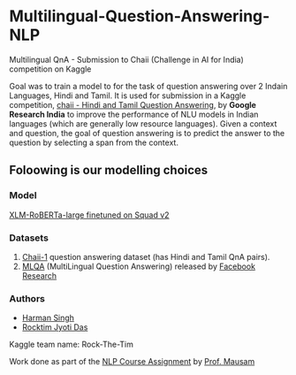 # Multilingual-Question-Answering-NLP
Multilingual QnA - Submission to Chaii (Challenge in AI for India) competition on Kaggle

Goal was to train a model to for the task of question answering over 2 Indain Languages, Hindi and Tamil. It is used for submission in a Kaggle competition, [chaii - Hindi and Tamil Question Answering](https://www.kaggle.com/c/chaii-hindi-and-tamil-question-answering/overview), by **Google Research India** to improve the performance of NLU models in Indian languages (which are generally low resource languages).
Given a context and question, the goal of question answering is to predict the answer to the question by selecting a span from the context.

## Foloowing is our modelling choices
### Model

[XLM-RoBERTa-large finetuned on Squad v2](https://huggingface.co/deepset/xlm-roberta-large-squad2)

### Datasets

1. [Chaii-1](https://www.kaggle.com/c/chaii-hindi-and-tamil-question-answering/overview) question answering dataset (has Hindi and Tamil QnA pairs). 
3. [MLQA](https://www.kaggle.com/rhtsingh/external-data-mlqa-xquad-preprocessing) (MultiLingual Question Answering) released by [Facebook Research](https://github.com/facebookresearch/MLQA)

### Authors

- [Harman Singh](https://github.com/HarmanDotpy)
- [Rocktim Jyoti Das](https://github.com/RocktimJyotiDas)

Kaggle team name: Rock-The-Tim

Work done as part of the [NLP Course Assignment](https://www.cse.iitd.ac.in/~mausam/courses/col772/autumn2021/A4/A4.pdf) by [Prof. Mausam](https://www.cse.iitd.ac.in/~mausam/)
